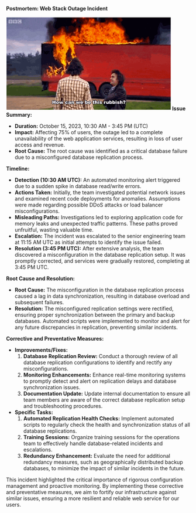 **Postmortem: Web Stack Outage Incident**

![Post mortem Picture](topgear.png "Load Balancer issue")
**Issue Summary:**
- **Duration:** October 15, 2023, 10:30 AM - 3:45 PM (UTC)
- **Impact:** Affecting 75% of users, the outage led to a complete unavailability of the web application services, resulting in loss of user access and revenue.
- **Root Cause:** The root cause was identified as a critical database failure due to a misconfigured database replication process.


**Timeline:**
- **Detection (10:30 AM UTC):** An automated monitoring alert triggered due to a sudden spike in database read/write errors.
- **Actions Taken:** Initially, the team investigated potential network issues and examined recent code deployments for anomalies. Assumptions were made regarding possible DDoS attacks or load balancer misconfigurations.
- **Misleading Paths:** Investigations led to exploring application code for memory leaks and unexpected traffic patterns. These paths proved unfruitful, wasting valuable time.
- **Escalation:** The incident was escalated to the senior engineering team at 11:15 AM UTC as initial attempts to identify the issue failed.
- **Resolution (3:45 PM UTC):** After extensive analysis, the team discovered a misconfiguration in the database replication setup. It was promptly corrected, and services were gradually restored, completing at 3:45 PM UTC.

**Root Cause and Resolution:**
- **Root Cause:** The misconfiguration in the database replication process caused a lag in data synchronization, resulting in database overload and subsequent failures.
- **Resolution:** The misconfigured replication settings were rectified, ensuring proper synchronization between the primary and backup databases. Automated scripts were implemented to monitor and alert for any future discrepancies in replication, preventing similar incidents.

**Corrective and Preventative Measures:**
- **Improvements/Fixes:**
  1. **Database Replication Review:** Conduct a thorough review of all database replication configurations to identify and rectify any misconfigurations.
  2. **Monitoring Enhancements:** Enhance real-time monitoring systems to promptly detect and alert on replication delays and database synchronization issues.
  3. **Documentation Update:** Update internal documentation to ensure all team members are aware of the correct database replication setup and troubleshooting procedures.
- **Specific Tasks:**
  1. **Automated Replication Health Checks:** Implement automated scripts to regularly check the health and synchronization status of all database replications.
  2. **Training Sessions:** Organize training sessions for the operations team to effectively handle database-related incidents and escalations.
  3. **Redundancy Enhancement:** Evaluate the need for additional redundancy measures, such as geographically distributed backup databases, to minimize the impact of similar incidents in the future.

This incident highlighted the critical importance of rigorous configuration management and proactive monitoring. By implementing these corrective and preventative measures, we aim to fortify our infrastructure against similar issues, ensuring a more resilient and reliable web service for our users.